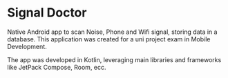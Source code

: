 # Signal Doctor
Native Android app to scan Noise, Phone and Wifi signal, storing data in a database. This application was created for a uni project exam in Mobile Development.

The app was developed in Kotlin, leveraging main libraries and frameworks like JetPack Compose, Room, ecc.
